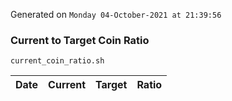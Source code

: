 Generated on `Monday 04-October-2021 at 21:39:56`

### Current to Target Coin Ratio
`current_coin_ratio.sh`

Date|Current|Target|Ratio
---|---|---|---
